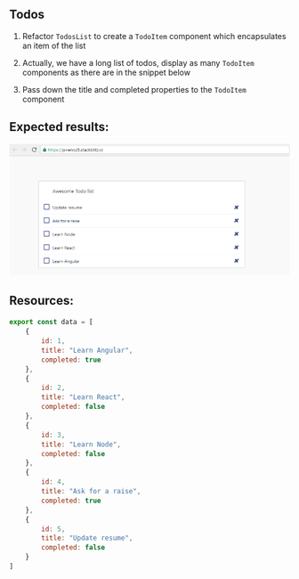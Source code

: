 ## Todos

1. Refactor `TodosList` to create a `TodoItem` component which encapsulates an item of the list

2. Actually, we have a long list of todos, display as many `TodoItem` components as there are in the snippet below

3. Pass down the title and completed properties to the `TodoItem` component

## Expected results:

![Final results](phase-4.PNG "At the end, your app should look like this")

## Resources:

``` js
export const data = [
    {
        id: 1,
        title: "Learn Angular",
        completed: true
    },
    {
        id: 2,
        title: "Learn React",
        completed: false
    },
    {
        id: 3,
        title: "Learn Node",
        completed: false
    },
    {
        id: 4,
        title: "Ask for a raise",
        completed: true
    },
    {
        id: 5,
        title: "Update resume",
        completed: false
    }
]
```